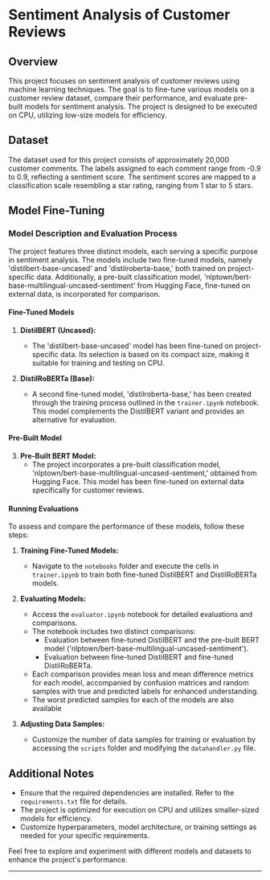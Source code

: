 # Sentiment Analysis of Customer Reviews

## Overview

This project focuses on sentiment analysis of customer reviews using machine learning techniques. The goal is to fine-tune various models on a customer review dataset, compare their performance, and evaluate pre-built models for sentiment analysis. The project is designed to be executed on CPU, utilizing low-size models for efficiency.

## Dataset

The dataset used for this project consists of approximately 20,000 customer comments. The labels assigned to each comment range from -0.9 to 0.9, reflecting a sentiment score. The sentiment scores are mapped to a classification scale resembling a star rating, ranging from 1 star to 5 stars.

## Model Fine-Tuning

### Model Description and Evaluation Process

The project features three distinct models, each serving a specific purpose in sentiment analysis. The models include two fine-tuned models, namely 'distilbert-base-uncased' and 'distilroberta-base,' both trained on project-specific data. Additionally, a pre-built classification model, 'nlptown/bert-base-multilingual-uncased-sentiment' from Hugging Face, fine-tuned on external data, is incorporated for comparison.

#### Fine-Tuned Models

1. **DistilBERT (Uncased):**
   - The 'distilbert-base-uncased' model has been fine-tuned on project-specific data. Its selection is based on its compact size, making it suitable for training and testing on CPU.

2. **DistilRoBERTa (Base):**
   - A second fine-tuned model, 'distilroberta-base,' has been created through the training process outlined in the `trainer.ipynb` notebook. This model complements the DistilBERT variant and provides an alternative for evaluation.

#### Pre-Built Model

3. **Pre-Built BERT Model:**
   - The project incorporates a pre-built classification model, 'nlptown/bert-base-multilingual-uncased-sentiment,' obtained from Hugging Face. This model has been fine-tuned on external data specifically for customer reviews.

#### Running Evaluations

To assess and compare the performance of these models, follow these steps:

1. **Training Fine-Tuned Models:**
   - Navigate to the `notebooks` folder and execute the cells in `trainer.ipynb` to train both fine-tuned DistilBERT and DistilRoBERTa models.

2. **Evaluating Models:**
   - Access the `evaluator.ipynb` notebook for detailed evaluations and comparisons.
   - The notebook includes two distinct comparisons:
     - Evaluation between fine-tuned DistilBERT and the pre-built BERT model ('nlptown/bert-base-multilingual-uncased-sentiment').
     - Evaluation between fine-tuned DistilBERT and fine-tuned DistilRoBERTa.
   - Each comparison provides mean loss and mean difference metrics for each model, accompanied by confusion matrices and random samples with true and predicted labels for enhanced understanding.
   - The worst predicted samples for each of the models are also available

3. **Adjusting Data Samples:**
   - Customize the number of data samples for training or evaluation by accessing the `scripts` folder and modifying the `datahandler.py` file.

## Additional Notes

- Ensure that the required dependencies are installed. Refer to the `requirements.txt` file for details.
- The project is optimized for execution on CPU and utilizes smaller-sized models for efficiency.
- Customize hyperparameters, model architecture, or training settings as needed for your specific requirements.

Feel free to explore and experiment with different models and datasets to enhance the project's performance.

---
